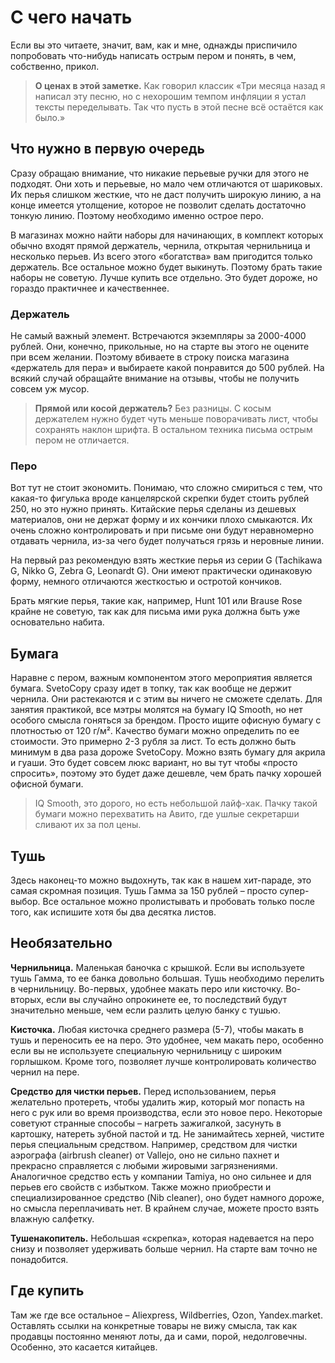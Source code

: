 # С чего начать

Если вы это читаете, значит, вам, как и мне, однажды приспичило попробовать что-нибудь написать острым пером 
и понять, в чем, собственно, прикол. 

> **О ценах в этой заметке.** Как говорил классик «Три месяца назад я написал эту песню, но с 
> нехорошим темпом инфляции я устал тексты переделывать. Так что пусть в этой песне всё остаётся как было.»

## Что нужно в первую очередь

Сразу обращаю внимание, что никакие перьевые ручки для этого не подходят. Они хоть и перьевые, но мало чем отличаются 
от шариковых. Их перья слишком жесткие, что не даст получить широкую линию, а на конце имеется утолщение, которое 
не позволит сделать достаточно тонкую линию. Поэтому необходимо именно острое перо. 

В магазинах можно найти наборы для начинающих, в комплект которых обычно входят прямой держатель, чернила, 
открытая чернильница и несколько перьев. Из всего этого «богатства» вам пригодится только держатель. Все остальное 
можно будет выкинуть. Поэтому брать такие наборы не советую. Лучше купить все отдельно. Это будет дороже, 
но гораздо практичнее и качественнее.

### Держатель

Не самый важный элемент. Встречаются экземпляры за 2000-4000 рублей. Они, конечно, прикольные, но на старте 
вы этого не оцените при всем желании. Поэтому вбиваете в строку поиска магазина «держатель для пера» и выбираете 
какой понравится до 500 рублей. На всякий случай обращайте внимание на отзывы, чтобы не получить совсем уж мусор.

> **Прямой или косой держатель?** Без разницы. С косым держателем нужно будет чуть меньше поворачивать лист, 
> чтобы сохранять наклон шрифта. В остальном техника письма острым пером не отличается.

### Перо

Вот тут не стоит экономить. Понимаю, что сложно смириться с тем, что какая-то фигулька вроде канцелярской скрепки 
будет стоить рублей 250, но это нужно принять. Китайские перья сделаны из дешевых материалов, они не держат 
форму и их кончики плохо смыкаются. Их очень сложно контролировать и при письме они будут неравномерно отдавать 
чернила, из-за чего будет получаться грязь и неровные линии. 

На первый раз рекомендую взять жесткие перья из серии G (Tachikawa G, Nikko G, Zebra G, Leonardt G). 
Они имеют практически одинаковую форму, немного отличаются жесткостью и остротой кончиков. 

Брать мягкие перья, такие как, например, Hunt 101 или Brause Rose крайне не советую, так как для письма ими 
рука должна быть уже основательно набита.

## Бумага

Наравне с пером, важным компонентом этого мероприятия является бумага. SvetoCopy сразу идет в топку, так как вообще 
не держит чернила. Они растекаются и с этим вы ничего не сможете сделать. Для занятия практикой, все мэтры молятся 
на бумагу IQ Smooth, но нет особого смысла гоняться за брендом. Просто ищите офисную бумагу с плотностью от 120 г/м². 
Качество бумаги можно определить по ее стоимости. Это примерно 2-3 рубля за лист. То есть должно быть минимум 
в два раза дороже SvetoCopy. Можно взять бумагу для акрила и гуаши. Это будет совсем люкс вариант, но вы тут чтобы 
«просто спросить», поэтому это будет даже дешевле, чем брать пачку хорошей офисной бумаги.

> IQ Smooth, это дорого, но есть небольшой лайф-хак. Пачку такой бумаги можно перехватить на Авито, где ушлые 
> секретарши сливают их за пол цены.

##  Тушь

Здесь наконец-то можно выдохнуть, так как в нашем хит-параде, это самая скромная позиция. Тушь Гамма за 150 рублей 
– просто супер-выбор. Все остальное можно пролистывать и пробовать только после того, как испишите хотя бы два 
десятка листов.

## Необязательно

**Чернильница.** Маленькая баночка с крышкой. Если вы используете тушь Гамма, то ее банка довольно большая. 
Тушь необходимо перелить в чернильницу. Во-первых, удобнее макать перо или кисточку. Во-вторых, если вы 
случайно опрокинете ее, то последствий будут значительно меньше, чем если разлить целую банку с тушью. 

**Кисточка.** Любая кисточка среднего размера (5-7), чтобы макать в тушь и переносить ее на перо. Это удобнее, 
чем макать перо, особенно если вы не используете специальную чернильницу с широким горлышком. Кроме того, 
позволяет лучше контролировать количество чернил на пере.

**Средство для чистки перьев.** Перед использованием, перья желательно протереть, чтобы удалить жир, который мог 
попасть на него с рук или во время производства, если это новое перо. Некоторые советуют странные способы 
– нагреть зажигалкой, засунуть в картошку, натереть зубной пастой и тд. Не занимайтесь херней, чистите перья 
специальным средством. Например, средством для чистки аэрографа (airbrush cleaner) от Vallejo, оно не сильно 
пахнет и прекрасно справляется с любыми жировыми загрязнениями. Аналогичное средство есть у компании Tamiya, 
но оно сильнее и для перьев его свойств с избытком. Также можно приобрести и специализированное 
средство (Nib cleaner), оно будет намного дороже, но смысла переплачивать нет. В крайнем случае, можете просто 
взять влажную салфетку.

**Тушенакопитель.** Небольшая «скрепка», которая надевается на перо снизу и позволяет удерживать больше чернил. 
На старте вам точно не понадобится.

## Где купить

Там же где все остальное – Aliexpress, Wildberries, Ozon, Yandex.market. Оставлять ссылки на конкретные 
товары не вижу смысла, так как продавцы постоянно меняют лоты, да и сами, порой, недолговечны. Особенно,
это касается китайцев.
